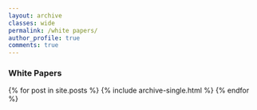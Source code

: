 ```yaml
---
layout: archive
classes: wide
permalink: /white papers/
author_profile: true
comments: true
---
```


<h3 class="archive__subtitle">White Papers</h3>

{% for post in site.posts %}
  {% include archive-single.html %}
{% endfor %}

